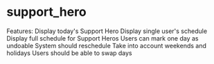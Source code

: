 # support_hero

Features:
  Display today's Support Hero
  Display single user's schedule 
  Display full schedule for Support Heros
  Users can mark one day as undoable
    System should reschedule
    Take into account weekends and holidays
  Users should be able to swap days

